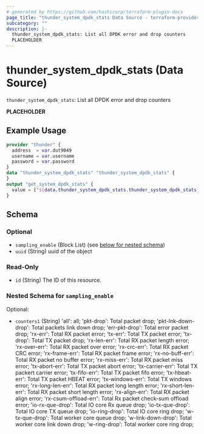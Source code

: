 ```yaml
---
# generated by https://github.com/hashicorp/terraform-plugin-docs
page_title: "thunder_system_dpdk_stats Data Source - terraform-provider-thunder"
subcategory: ""
description: |-
  thunder_system_dpdk_stats: List all DPDK error and drop counters
  PLACEHOLDER
---
```


# thunder_system_dpdk_stats (Data Source)

`thunder_system_dpdk_stats`: List all DPDK error and drop counters

__PLACEHOLDER__

## Example Usage

```terraform
provider "thunder" {
  address  = var.dut9049
  username = var.username
  password = var.password
}
data "thunder_system_dpdk_stats" "thunder_system_dpdk_stats" {
}
output "get_system_dpdk_stats" {
  value = ["${data.thunder_system_dpdk_stats.thunder_system_dpdk_stats}"]
}
```

<!-- schema generated by tfplugindocs -->
## Schema

### Optional

- `sampling_enable` (Block List) (see [below for nested schema](#nestedblock--sampling_enable))
- `uuid` (String) uuid of the object

### Read-Only

- `id` (String) The ID of this resource.

<a id="nestedblock--sampling_enable"></a>
### Nested Schema for `sampling_enable`

Optional:

- `counters1` (String) 'all': all; 'pkt-drop': Total packet drop; 'pkt-lnk-down-drop': Total packets link down drop; 'err-pkt-drop': Total error packet drop; 'rx-err': Total RX packet error; 'tx-err': Total TX packet error; 'tx-drop': Total TX packet drop; 'rx-len-err': Total RX packet length error; 'rx-over-err': Total RX packet over error; 'rx-crc-err': Total RX packet CRC error; 'rx-frame-err': Total RX packet frame error; 'rx-no-buff-err': Total RX packet no buffer error; 'rx-miss-err': Total RX packet miss error; 'tx-abort-err': Total TX packet abort error; 'tx-carrier-err': Total TX packert carrier error; 'tx-fifo-err': Total TX packet fifo error; 'tx-hbeat-err': Total TX packet HBEAT error; 'tx-windows-err': Total TX windows error; 'rx-long-len-err': Total RX packet long length error; 'rx-short-len-err': Total RX packet short length error; 'rx-align-err': Total RX packet align error; 'rx-csum-offload-err': Total Rx packet check-sum offload error; 'io-rx-que-drop': Total IO core Rx queue drop; 'io-tx-que-drop': Total IO core TX queue drop; 'io-ring-drop': Total IO core ring drop; 'w-tx-que-drop': Total worker core queue drop; 'w-link-down-drop': Total worker core link down drop; 'w-ring-drop': Total worker core ring drop;


